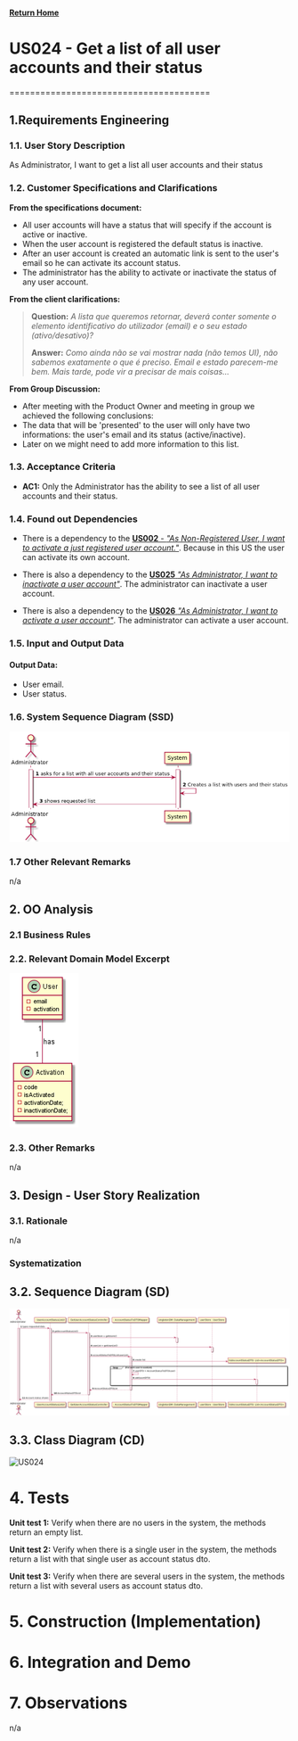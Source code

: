 #### [Return Home](/docs/README.md)
# US024 - Get a list of all user accounts and their status
=======================================


## **1.Requirements Engineering**

### **1.1. User Story Description**

As Administrator, I want to get a list all user accounts and their status

### **1.2. Customer Specifications and Clarifications** 
    
**From the specifications document:**

- All user accounts will have a status that will specify if the account is active or inactive. 
- When the user account is registered the default status is inactive.
- After an user account is created an automatic link is sent to the user's email so he can activate its account status.
- The administrator has the ability to activate or inactivate the status of any user account.


**From the client clarifications:**

> **Question:** *A lista que queremos retornar, deverá conter somente o elemento identificativo do utilizador (email) e o seu estado (ativo/desativo)?*
>
> **Answer:** *Como ainda não se vai mostrar nada (não temos UI), não sabemos exatamente o que é preciso. Email e estado parecem-me bem. Mais tarde, pode vir a precisar de mais coisas...*
    


**From Group Discussion:**
- After meeting with the Product Owner and meeting in group we achieved the following conclusions:
- The data that will be 'presented' to the user will only have two informations: the user's email and its status (active/inactive). 
- Later on we might need to add more information to this list.
    

### **1.3. Acceptance Criteria**

* **AC1:** Only the Administrator has the ability to see a list of all user accounts and their status.

### **1.4. Found out Dependencies**

* There is a dependency to the [**US002** - *"As Non-Registered User, I want to activate a just registered user account."*](/docs/sprint-A/US002). Because in this US the user can activate its own account.

* There is also a dependency to the [**US025**  *"As Administrator, I want to inactivate a user account"*](/docs/sprint-C/US025). The administrator can inactivate a user account.
* There is also a dependency to the [**US026**  *"As Administrator, I want to activate a user account"*](/docs/sprint-C/US026). The administrator can activate a user account.


### **1.5. Input and Output Data**


#### **Output Data:**

- User email.
- User status.


### **1.6. System Sequence Diagram (SSD)**

![US024](./SSD.png)

### 1.7 Other Relevant Remarks
n/a



## 2. OO Analysis

### 2.1 Business Rules

### 2.2. Relevant Domain Model Excerpt 

![US031](./DomainModel.png)

### 2.3. Other Remarks
n/a

## 3. Design - User Story Realization 

### 3.1. Rationale

n/a


### Systematization ##

## 3.2. Sequence Diagram (SD)

![US024](./SD.png)

## 3.3. Class Diagram (CD)
![US024](./CD.png)

# 4. Tests
**Unit test 1:** Verify when there are no users in the system, the methods return an empty list.

**Unit test 2:** Verify when there is a single user in the system, the methods return a list with that single user as account status dto.

**Unit test 3:** Verify when there are several users in the system, the methods return a list with several users as account status dto.

# 5. Construction (Implementation)

# 6. Integration and Demo

# 7. Observations

n/a

